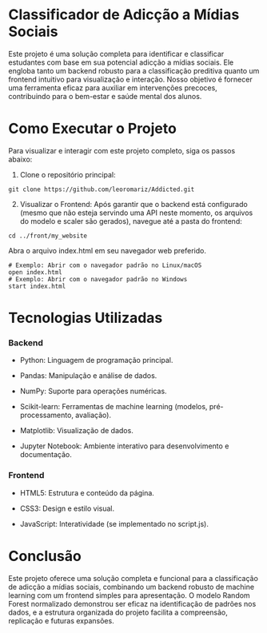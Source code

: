 # Classificador de Adicção a Mídias Sociais
Este projeto é uma solução completa para identificar e classificar estudantes com base em sua potencial adicção a mídias sociais. Ele engloba tanto um backend robusto para a classificação preditiva quanto um frontend intuitivo para visualização e interação. Nosso objetivo é fornecer uma ferramenta eficaz para auxiliar em intervenções precoces, contribuindo para o bem-estar e saúde mental dos alunos.

# Como Executar o Projeto
Para visualizar e interagir com este projeto completo, siga os passos abaixo:

1. Clone o repositório principal:

```
git clone https://github.com/leoromariz/Addicted.git
```

2. Visualizar o Frontend:
Após garantir que o backend está configurado (mesmo que não esteja servindo uma API neste momento, os arquivos do modelo e scaler são gerados), navegue até a pasta do frontend:

```
cd ../front/my_website
```
Abra o arquivo index.html em seu navegador web preferido.

```
# Exemplo: Abrir com o navegador padrão no Linux/macOS
open index.html
# Exemplo: Abrir com o navegador padrão no Windows
start index.html
```

# Tecnologias Utilizadas
### Backend
- Python: Linguagem de programação principal.

- Pandas: Manipulação e análise de dados.

- NumPy: Suporte para operações numéricas.

- Scikit-learn: Ferramentas de machine learning (modelos, pré-processamento, avaliação).

- Matplotlib: Visualização de dados.

- Jupyter Notebook: Ambiente interativo para desenvolvimento e documentação.

### Frontend
- HTML5: Estrutura e conteúdo da página.

- CSS3: Design e estilo visual.

- JavaScript: Interatividade (se implementado no script.js).

# Conclusão
Este projeto oferece uma solução completa e funcional para a classificação de adicção a mídias sociais, combinando um backend robusto de machine learning com um frontend simples para apresentação. O modelo Random Forest normalizado demonstrou ser eficaz na identificação de padrões nos dados, e a estrutura organizada do projeto facilita a compreensão, replicação e futuras expansões.